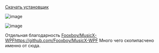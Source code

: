 [Скачать установщик](https://github.com/MaKrotos/Music-M/releases/download/0.1.5.2/Setup.VK.M.exe)

![image](https://github.com/MaKrotos/Music-M/assets/43302537/3247ee7a-a9f7-4232-9978-3c7a31a66180)

![image](https://github.com/MaKrotos/Music-M/assets/43302537/a79291b3-281b-4775-a05c-6718510496bf)




Отдельная благодарность [Fooxboy/MusicX-WPF](https://github.com/Fooxboy/MusicX-WPF)https://github.com/Fooxboy/MusicX-WPF
Много чего скопипасчено именно от сюда.
